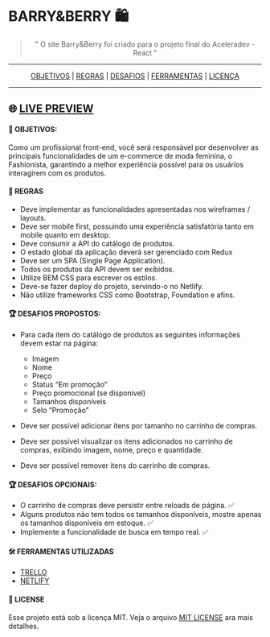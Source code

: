 # BARRY&BERRY 🛍


<blockquote><p align="center"> " O site Barry&Berry foi criado para o projeto final do Aceleradev - React "</blockquote>

---------------------------
<p align="center">
 <a href="#-objetivos">OBJETIVOS</a> |
 <a href="#-regras">REGRAS</a> |
 <a href="#-desafios-propostos">DESAFIOS</a> |
 <a href="#-ferramentas-utilizadas">FERRAMENTAS</a> |
 <a href="#-license">LICENÇA</a>

 --------------------------

 ## 🌐 [LIVE PREVIEW](https://barryeberry.netlify.app/)

#### 🎯 OBJETIVOS:

Como um profissional front-end, você será responsável por desenvolver as principais funcionalidades de um e-commerce de moda feminina, o Fashionista, garantindo a melhor experiência possível para os usuários interagirem com os produtos.

#### 🧐 REGRAS

- Deve implementar as funcionalidades apresentadas nos wireframes / layouts.
- Deve ser mobile first, possuindo uma experiência satisfatória tanto em mobile quanto em desktop.
- Deve consumir a API do catálogo de produtos.
- O estado global da aplicação deverá ser gerenciado com Redux
- Deve ser um SPA (Single Page Application).
- Todos os produtos da API devem ser exibidos.
- Utilize BEM CSS para escrever os estilos.
- Deve-se fazer deploy do projeto, servindo-o no Netlify.
- Não utilize frameworks CSS como Bootstrap, Foundation e afins.

#### 🏆 DESAFIOS PROPOSTOS:

- Para cada item do catálogo de produtos as seguintes informações devem estar na página:

   - Imagem
   - Nome
   - Preço
   - Status “Em promoção”
   - Preço promocional (se disponível)
   - Tamanhos disponíveis
   - Selo “Promoção”
- Deve ser possível adicionar itens por tamanho no carrinho de compras.

- Deve ser possível visualizar os itens adicionados no carrinho de compras, exibindo imagem, nome, preço e quantidade.

- Deve ser possível remover itens do carrinho de compras.

#### 🏆 DESAFIOS OPCIONAIS:

- O carrinho de compras deve persistir entre reloads de página. ✅
- Alguns produtos não tem todos os tamanhos disponíveis, mostre apenas os tamanhos disponíveis em estoque. ✅
- Implemente a funcionalidade de busca em tempo real. ✅

#### 🛠 FERRAMENTAS UTILIZADAS

- [TRELLO](https://trello.com/codenationreact)
- [NETLIFY](https://barryeberry.netlify.app/)

#### 📜 LICENSE

 Esse projeto está sob a licença MIT. Veja o arquivo [MIT LICENSE](LICENSE.md) ara mais detalhes.
